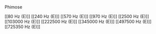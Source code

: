 Phimose

[[80 Hz (E)]]
[[240 Hz (E)]]
[[570 Hz (E)]]
[[970 Hz (E)]]
[[2500 Hz (E)]]
[[103000 Hz (E)]]
[[222500 Hz (E)]]
[[345000 Hz (E)]]
[[497500 Hz (E)]]
[[725350 Hz (E)]]